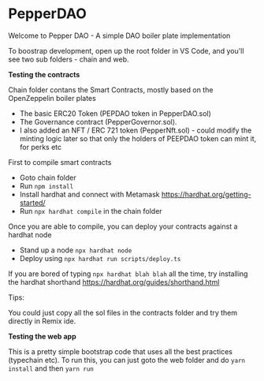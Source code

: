 # PepperDAO

Welcome to Pepper DAO  - A simple DAO boiler plate implementation

To boostrap development, open up the root folder in VS Code, and you'll see two sub folders - chain and web. 

**Testing the contracts**

Chain folder contans the Smart Contracts, mostly based on the OpenZeppelin boiler plates

* The basic ERC20 Token (PEPDAO token in PepperDAO.sol) 
* The Governance contract (PepperGovernor.sol). 
* I also added an NFT / ERC 721 token (PepperNft.sol) -  could modify the minting logic later so that only the holders of PEEPDAO token can mint it, for perks etc


First to compile smart contracts

* Goto chain folder 
* Run `npm install`
* Install hardhat and connect with Metamask  https://hardhat.org/getting-started/ 
* Run `npx hardhat compile` in the chain folder

Once you are able to compile, you can deploy your contracts against a hardhat node 

* Stand up a node `npx hardhat node` 
* Deploy using `npx hardhat run scripts/deploy.ts` 

If you are bored of typing `npx hardhat blah blah` all the time, try installing the hardhat shorthand https://hardhat.org/guides/shorthand.html 

Tips: 

You could just copy all the sol files in the contracts folder and try them directly in Remix ide. 



**Testing the web app**

This is a pretty simple bootstrap code that uses all the best practices (typechain etc). To run this, you can just goto the web folder and do `yarn install` and then `yarn run`


